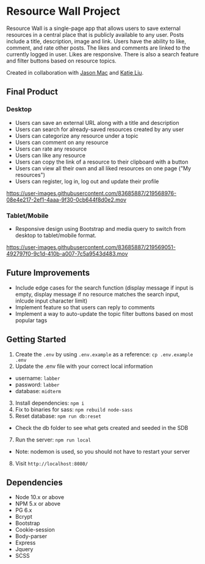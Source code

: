 # Resource Wall Project

Resource Wall is a single-page app that allows users to save external resources in a central place that is publicly available to any user. Posts include a title, description, image and link. Users have the ability to like, comment, and rate other posts. The likes and comments are linked to the currently logged in user. Likes are responsive. There is also a search feature and filter buttons based on resource topics.

Created in collaboration with [Jason Mac](https://github.com/JasonSnow123) and [Katie Liu](https://github.com/thekatcodes).

## Final Product

### Desktop

- Users can save an external URL along with a title and description
- Users can search for already-saved resources created by any user
- Users can categorize any resource under a topic
- Users can comment on any resource
- Users can rate any resource
- Users can like any resource
- Users can copy the link of a resource to their clipboard with a button
- Users can view all their own and all liked resources on one page ("My resources")
- Users can register, log in, log out and update their profile

https://user-images.githubusercontent.com/83685887/219568976-08e4e217-2ef1-4aaa-9f30-0cb644f8d0e2.mov

### Tablet/Mobile

- Responsive design using Bootstrap and media query to switch from desktop to tablet/mobile format.

https://user-images.githubusercontent.com/83685887/219569051-492797f0-9c1d-410b-a007-7c5a9543d483.mov

## Future Improvements

- Include edge cases for the search function (display message if input is empty, display message if no resource matches the search input, inlcude input character limit)
- Implement feature so that users can reply to comments
- Implement a way to auto-update the topic filter buttons based on most popular tags

## Getting Started

1. Create the `.env` by using `.env.example` as a reference: `cp .env.example .env`
2. Update the .env file with your correct local information 
  - username: `labber` 
  - password: `labber` 
  - database: `midterm`
3. Install dependencies: `npm i`
4. Fix to binaries for sass: `npm rebuild node-sass`
5. Reset database: `npm run db:reset`
  - Check the db folder to see what gets created and seeded in the SDB
7. Run the server: `npm run local`
  - Note: nodemon is used, so you should not have to restart your server
8. Visit `http://localhost:8080/`

## Dependencies

- Node 10.x or above
- NPM 5.x or above
- PG 6.x
- Bcrypt
- Bootstrap
- Cookie-session
- Body-parser
- Express
- Jquery
- SCSS 
